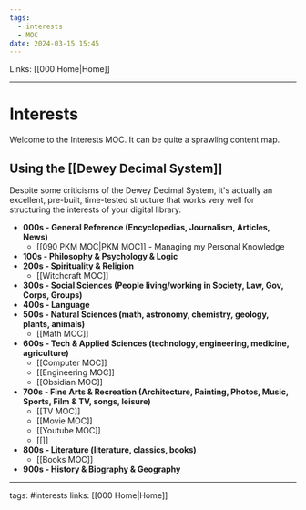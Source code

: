 ```yaml
---
tags:
  - interests
  - MOC
date: 2024-03-15 15:45
---
```

Links: [[000 Home|Home]]

---
# Interests 
Welcome to the Interests MOC. It can be quite a sprawling content map. 
## Using the [[Dewey Decimal System]]
Despite some criticisms of the Dewey Decimal System, it's actually an excellent, pre-built, time-tested structure that works very well for structuring the interests of your digital library.

- **000s - General Reference (Encyclopedias, Journalism, Articles, News)**
	- [[090 PKM MOC|PKM MOC]] - Managing my Personal Knowledge
- **100s - Philosophy & Psychology & Logic** 
- **200s - Spirituality & Religion**
	- [[Witchcraft MOC]]
- **300s - Social Sciences (People living/working in Society, Law, Gov, Corps, Groups)**
- **400s - Language**
- **500s - Natural Sciences (math, astronomy, chemistry, geology, plants, animals)**
	- [[Math MOC]]
- **600s - Tech & Applied Sciences (technology, engineering, medicine, agriculture)**
	- [[Computer MOC]]
	- [[Engineering MOC]]
	- [[Obsidian MOC]]
- **700s - Fine Arts & Recreation (Architecture, Painting, Photos, Music, Sports, Film & TV, songs, leisure)**
	- [[TV MOC]]
	- [[Movie MOC]]
	- [[Youtube MOC]]
	- [[]]
- **800s - Literature (literature, classics, books)**
	- [[Books MOC]]
- **900s - History & Biography & Geography**

---
tags: #interests 
links: [[000 Home|Home]]